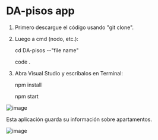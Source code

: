 # DA-pisos app

1) Primero descargue el código usando "git clone".
2) Luego a cmd (nodo, etc.):

   cd DA-pisos  --"file name"
   
   code .

4) Abra Visual Studio y escríbalos en Terminal:
   
   npm install
   
   npm start

![image](https://github.com/user-attachments/assets/a69fbc1e-5c48-430c-bb58-98e76e001454)

Esta aplicación guarda su información sobre apartamentos.

![image](https://github.com/user-attachments/assets/853f2a3c-f74a-44ec-8f3d-4b251e0c5264)


